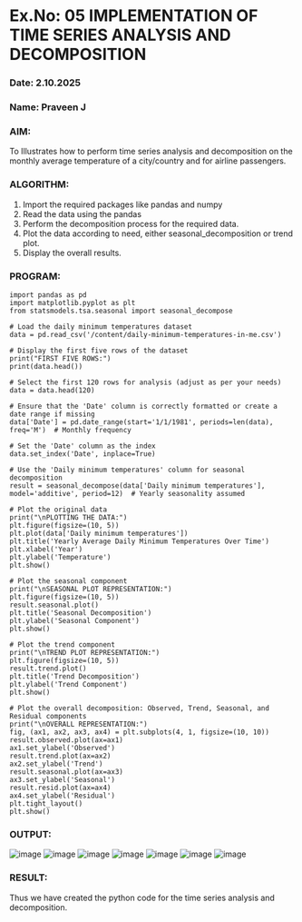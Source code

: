 # Ex.No: 05  IMPLEMENTATION OF TIME SERIES ANALYSIS AND DECOMPOSITION
### Date: 2.10.2025
### Name: Praveen J


### AIM:
To Illustrates how to perform time series analysis and decomposition on the monthly average temperature of a city/country and for airline passengers.

### ALGORITHM:
1. Import the required packages like pandas and numpy
2. Read the data using the pandas
3. Perform the decomposition process for the required data.
4. Plot the data according to need, either seasonal_decomposition or trend plot.
5. Display the overall results.

### PROGRAM:
```
import pandas as pd
import matplotlib.pyplot as plt
from statsmodels.tsa.seasonal import seasonal_decompose

# Load the daily minimum temperatures dataset
data = pd.read_csv('/content/daily-minimum-temperatures-in-me.csv')

# Display the first five rows of the dataset
print("FIRST FIVE ROWS:")
print(data.head())

# Select the first 120 rows for analysis (adjust as per your needs)
data = data.head(120)

# Ensure that the 'Date' column is correctly formatted or create a date range if missing
data['Date'] = pd.date_range(start='1/1/1981', periods=len(data), freq='M')  # Monthly frequency

# Set the 'Date' column as the index
data.set_index('Date', inplace=True)

# Use the 'Daily minimum temperatures' column for seasonal decomposition
result = seasonal_decompose(data['Daily minimum temperatures'], model='additive', period=12)  # Yearly seasonality assumed

# Plot the original data
print("\nPLOTTING THE DATA:")
plt.figure(figsize=(10, 5))
plt.plot(data['Daily minimum temperatures'])
plt.title('Yearly Average Daily Minimum Temperatures Over Time')
plt.xlabel('Year')
plt.ylabel('Temperature')
plt.show()

# Plot the seasonal component
print("\nSEASONAL PLOT REPRESENTATION:")
plt.figure(figsize=(10, 5))
result.seasonal.plot()
plt.title('Seasonal Decomposition')
plt.ylabel('Seasonal Component')
plt.show()

# Plot the trend component
print("\nTREND PLOT REPRESENTATION:")
plt.figure(figsize=(10, 5))
result.trend.plot()
plt.title('Trend Decomposition')
plt.ylabel('Trend Component')
plt.show()

# Plot the overall decomposition: Observed, Trend, Seasonal, and Residual components
print("\nOVERALL REPRESENTATION:")
fig, (ax1, ax2, ax3, ax4) = plt.subplots(4, 1, figsize=(10, 10))
result.observed.plot(ax=ax1)
ax1.set_ylabel('Observed')
result.trend.plot(ax=ax2)
ax2.set_ylabel('Trend')
result.seasonal.plot(ax=ax3)
ax3.set_ylabel('Seasonal')
result.resid.plot(ax=ax4)
ax4.set_ylabel('Residual')
plt.tight_layout()
plt.show()
```

### OUTPUT:
![image](https://github.com/user-attachments/assets/e1d1cb2e-7ec4-4d99-9d61-d8b63c25c8c1)
![image](https://github.com/user-attachments/assets/f614ccaf-03c3-4635-a3fc-b3d54a4be2e2)
![image](https://github.com/user-attachments/assets/c6ed74ca-cb01-4b1c-8562-cbe0488ca95a)
![image](https://github.com/user-attachments/assets/99e34417-b8eb-4b84-ade2-4bef71bb6951)
![image](https://github.com/user-attachments/assets/f526ec1a-8b59-44e1-b08c-40faa35f2247)
![image](https://github.com/user-attachments/assets/da314f0e-f5ee-4854-b878-b2a364bd5a74)
![image](https://github.com/user-attachments/assets/c737ac41-aae4-4e24-ab6e-bdcad37d99c8)


### RESULT:
Thus we have created the python code for the time series analysis and decomposition.
